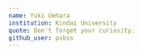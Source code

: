 ```yaml
---
name: Yuki Uehara
institution: Kindai University
quote: Don't forget your curiosity.
github_user: psbss
---
```


